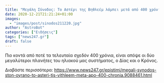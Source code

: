 ```yaml
---
title: "Μεγάλη Σύνοδος: Το Αστέρι της Βηθλεέμ λάμπει μετά από 400 χρόνια"
date: 2020-12-21T21:21:24+01:00
images:
  - "images/post/sinodos211220.jpg"
author: "AstroBot"
categories: ["Ειδήσεις"]
tags: ["news247.gr"]
draft: false
---
```


Πιο κοντά από ποτέ τα τελευταία σχεδόν 400 χρόνια, είναι απόψε οι δύο μεγαλύτεροι πλανήτες του ηλιακού μας συστήματος, ο Δίας και ο Κρόνος. 

Διαβάστε περισσότερα: https://www.news247.gr/epistimi/megali-synodos-ston-oyrano-to-asteri-tis-vithleem-meta-apo-400-chronia.9088461.html
